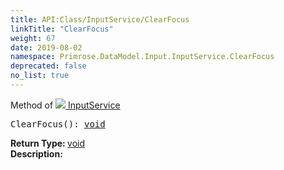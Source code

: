 ```yaml
---
title: API:Class/InputService/ClearFocus
linkTitle: "ClearFocus"
weight: 67
date: 2019-08-02
namespace: Primrose.DataModel.Input.InputService.ClearFocus
deprecated: false
no_list: true
---
```

Method of <a href="/docs/api-reference/Class/InputService"><img src="/icons/silk/controller.png"/>&nbsp;InputService</a>
<pre class="method-declaration">
ClearFocus(): <a class="type" href="/docs/api-reference/System/void">void</a></pre>
<b>Return Type: </b>
<a class="type" href="/docs/api-reference/System/void">void</a>
<br/>
<b>Description: </b>